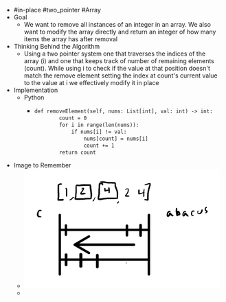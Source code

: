 - #in-place #two_pointer #Array
- Goal
	- We want to remove all instances of an integer in an array. We also want to modify the array directly and return an integer of how many items the array has after removal
- Thinking Behind the Algorithm
	- Using a two pointer system one that traverses the indices of the array (i) and one that keeps track of number of remaining elements (count). While using i to check if the value at that position doesn't match the remove element setting the index at count's current value to the value at i we effectively modify it in place
- Implementation
	- Python
		- ```
		  def removeElement(self, nums: List[int], val: int) -> int:
		          count = 0
		          for i in range(len(nums)):
		              if nums[i] != val:
		                  nums[count] = nums[i]
		                  count += 1
		          return count
		  ```
- Image to Remember
	- ![image.png](../assets/image_1757100144292_0.png)
	-